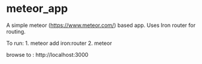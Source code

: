 # meteor_app

A simple meteor (https://www.meteor.com/) based app. Uses Iron router for routing.

To run: 1. meteor add iron:router 
        2. meteor 
        
browse to : http://localhost:3000

